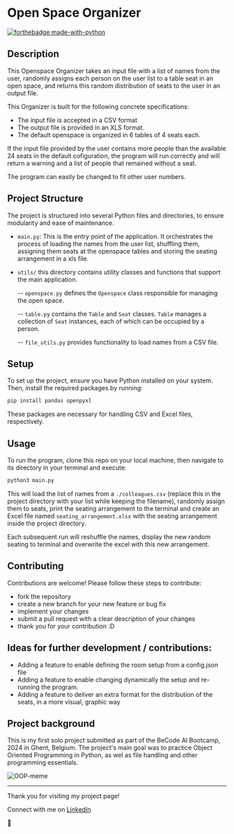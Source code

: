 # Open Space Organizer

[![forthebadge made-with-python](https://ForTheBadge.com/images/badges/made-with-python.svg)](https://www.python.org/)

## Description

This Openspace Organizer takes an input file with a list of names from the user, randomly assigns each person on the user list to a table seat in an open space, and returns this random distribution of seats to the user in an output file.

This Organizer is built for the following concrete specifications:

- The input file is accepted in a CSV format
- The output file is provided in an  XLS format. 
- The default openspace is organized in 6 tables of 4 seats each.

If the input file provided by the user contains more people than the available 24 seats in the default cofiguration, the program will run correctly and will return a warning and a list of people that remained without a seat.

The program can easily be changed to fit other user numbers.

## Project Structure

The project is structured into several Python files and directories, to ensure modularity and ease of maintenance.

- `main.py`: This is the entry point of the application. It orchestrates the process of loading the names from the user list, shuffling them, assigning them seats at the openspace tables and storing the seating arrangement in a xls file.
  
- `utils/` this directory contains utility classes and functions that support the main application.
  
  -- `openspace.py` defines the `Openspace` class responsible for managing the open space.

  -- `table.py` contains the `Table` and `Seat` classes. `Table` manages a collection of `Seat` instances, each of which can be occupied by a person.
  
  -- `file_utils.py` provides functionality to load names from a CSV file.

## Setup

To set up the project, ensure you have Python installed on your system. Then, install the required packages by running:

```bash
pip install pandas openpyxl
```

These packages are necessary for handling CSV and Excel files, respectively.

## Usage

To run the program, clone this repo on your local machine, then navigate to its directory in your terminal and execute:

```bash
python3 main.py
```

This will load the list of names from a `./colleagues.csv` (replace this in the project directory with your list while keeping the filename), randomly assign them to seats, print the seating arrangement to the terminal and create an Excel file named `seating_arrangement.xlsx` with the seating arrangement inside the project directory.

Each subsequent run will reshuffle the names, display the new random seating to terminal and overwrite the excel with this new arrangement.

## Contributing

Contributions are welcome! Please follow these steps to contribute:

- fork the repository
- create a new branch for your new feature or bug fix
- implement your changes
- submit a pull request with a clear description of your changes
- thank you for your contribution :D

## Ideas for further development / contributions:

- Adding a feature to enable defining the room setup from a config.json file
- Adding a feature to enable changing dynamically the setup and re-running the program.
- Adding a feature to deliver an extra format for the distribution of the seats, in a more visual, graphic way

## Project background

This is my first solo project submitted as part of the BeCode AI Bootcamp, 2024 in Ghent, Belgium. 
The project's main goal was to practice Object Oriented Programming in Python, as wel as file handling and other programming essentials.

![OOP-meme](https://i.giphy.com/sAFuZGCuBkaPGEtHRK.webp)

---

Thank you for visiting my project page!

Connect with me on [LinkedIn](https://www.linkedin.com/in/mirunasuru/) 

🤍


